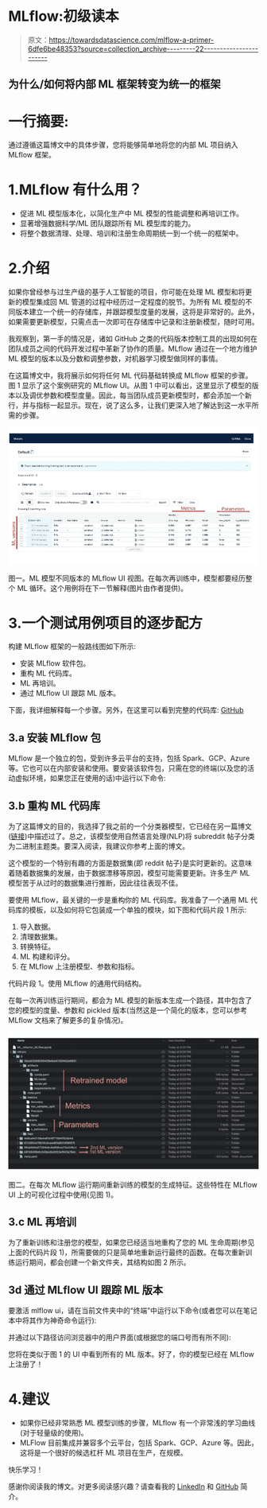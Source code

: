 # MLflow:初级读本

> 原文：<https://towardsdatascience.com/mlflow-a-primer-6dfe6be48353?source=collection_archive---------22----------------------->

## 为什么/如何将内部 ML 框架转变为统一的框架

# 一行摘要:

通过遵循这篇博文中的具体步骤，您将能够简单地将您的内部 ML 项目纳入 MLflow 框架。

# 1.MLflow 有什么用？

*   促进 ML 模型版本化，以简化生产中 ML 模型的性能调整和再培训工作。
*   显著增强数据科学/ML 团队跟踪所有 ML 模型库的能力。
*   将整个数据清理、处理、培训和注册生命周期统一到一个统一的框架中。

# 2.介绍

如果你曾经参与过生产级的基于人工智能的项目，你可能在处理 ML 模型和将更新的模型集成回 ML 管道的过程中经历过一定程度的脱节。为所有 ML 模型的不同版本建立一个统一的存储库，并跟踪模型度量的发展，这将是非常好的。此外，如果需要更新模型，只需点击一次即可在存储库中记录和注册新模型，随时可用。

我观察到，第一手的情况是，诸如 GitHub 之类的代码版本控制工具的出现如何在团队成员之间的代码开发过程中革新了协作的质量。MLflow 通过在一个地方维护 ML 模型的版本以及分数和调整参数，对机器学习模型做同样的事情。

在这篇博文中，我将展示如何将任何 ML 代码基础转换成 MLflow 框架的步骤。图 1 显示了这个案例研究的 MLflow UI。从图 1 中可以看出，这里显示了模型的版本以及调优参数和模型度量。因此，每当团队成员更新模型时，都会添加一个新行，并与指标一起显示。现在，说了这么多，让我们更深入地了解达到这一水平所需的步骤。

![](img/5fe2cdb2ae4871b116d1327b130d2100.png)

图一。ML 模型不同版本的 MLflow UI 视图。在每次再训练中，模型都要经历整个 ML 循环。这个用例将在下一节解释(图片由作者提供)。

# 3.一个测试用例项目的逐步配方

构建 MLflow 框架的一般路线图如下所示:

*   安装 MLflow 软件包。
*   重构 ML 代码库。
*   ML 再培训。
*   通过 MLflow UI 跟踪 ML 版本。

下面，我详细解释每一个步骤。另外，在这里可以看到完整的代码库: [GitHub](https://github.com/saiedmighani/mlflow_primer)

## **3.a 安装 MLflow 包**

MLflow 是一个独立的包，受到许多云平台的支持，包括 Spark、GCP、Azure 等。它也可以在内部安装和使用。要安装该软件包，只需在您的终端(以及您的活动虚拟环境，如果您正在使用的话)中运行以下命令:

## **3.b 重构 ML 代码库**

为了这篇博文的目的，我选择了我之前的一个分类器模型，它已经在另一篇博文([链接](/global-warming-and-the-narrative-around-it-lessons-learned-from-nlp-exploration-of-reddit-posts-fb2918d500e9))中描述过了。总之，该模型使用自然语言处理(NLP)将 subreddit 帖子分类为二进制主题类。要深入阅读，我建议你参考上面的博文。

这个模型的一个特别有趣的方面是数据集(即 reddit 帖子)是实时更新的。这意味着随着数据集的发展，由于数据漂移等原因，模型可能需要更新。许多生产 ML 模型苦于从过时的数据集进行推断，因此往往表现不佳。

要使用 MLflow，最关键的一步是重构你的 ML 代码库。我准备了一个通用 ML 代码库的模板，以及如何将它包装成一个单独的模块，如下图和代码片段 1 所示:

1.  导入数据。
2.  清理数据集。
3.  转换特征。
4.  ML 构建和评分。
5.  在 MLflow 上注册模型、参数和指标。

代码片段 1。使用 MLflow 的通用代码结构。

在每一次再训练运行期间，都会为 ML 模型的新版本生成一个路径，其中包含了您的模型的度量、参数和 pickled 版本(当然这是一个简化的版本，您可以参考 MLflow 文档来了解更多的复杂情况)。

![](img/78dfb103655b293a6620914afee88e69.png)

图二。在每次 MLflow 运行期间重新训练的模型的生成特征。这些特性在 MLflow UI 上的可视化过程中使用(见图 1)。

## **3.c ML 再培训**

为了重新训练和注册您的模型，如果您已经适当地重构了您的 ML 生命周期(参见上面的代码片段 1)，所需要做的只是简单地重新运行最终的函数。在每次重新训练运行期间，都会创建一个新文件夹，其结构如图 2 所示。

## **3d 通过 MLflow UI 跟踪 ML 版本**

要激活 mlflow ui，请在当前文件夹中的“终端”中运行以下命令(或者您可以在笔记本中将其作为神奇命令运行):

并通过以下路径访问浏览器中的用户界面(或根据您的端口号而有所不同):

您将在类似于图 1 的 UI 中看到所有的 ML 版本。好了，你的模型已经在 MLflow 上注册了！

# 4.建议

*   如果你已经非常熟悉 ML 模型训练的步骤，MLflow 有一个非常浅的学习曲线(对于轻量级的使用)。
*   MLFlow 目前集成并兼容多个云平台，包括 Spark、GCP、Azure 等。因此，这将是一个很好的候选杠杆 ML 项目在生产，在规模。

快乐学习！

感谢你阅读我的博文。对更多阅读感兴趣？请查看我的 [LinkedIn](https://www.linkedin.com/in/saiedmighani/) 和 [GitHub](https://github.com/saiedmighani) 简介。